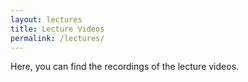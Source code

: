 ```yaml
---
layout: lectures
title: Lecture Videos
permalink: /lectures/
---
```

Here, you can find the recordings of the lecture videos.